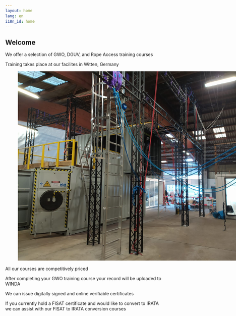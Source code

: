 ```yaml
---
layout: home
lang: en
i18n_id: home
---
```


## Welcome

We offer a selection of GWO, DGUV, and Rope Access training courses

Training takes place at our facilites in Witten, Germany

<figure class="image"><img style="max-width: 800px;" src="/assets/img/photos/tc1.jpg"></figure>

All our courses are competitively priced

After completing your GWO training course your record will be uploaded to WINDA

We can issue digitally signed and online verifiable certificates

If you currently hold a FISAT certificate and would like to convert to IRATA we can assist with our FISAT to IRATA conversion courses
